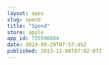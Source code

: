 ```yaml
---
layout: apps
slug: spond
title: "Spond"
store: apple
app_id: 755596884
date: 2024-09-29T07:57:45Z
published: 2013-12-08T07:02:07Z
---
```

